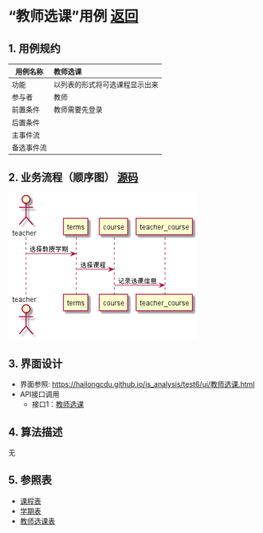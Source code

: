 <!-- markdownlint-disable MD033-->
<!-- 禁止MD033类型的警告 https://www.npmjs.com/package/markdownlint -->

# “教师选课”用例 [返回](../README.md)
## 1. 用例规约

|用例名称|教师选课|
|-------|:-------------|
|功能|以列表的形式将可选课程显示出来|
|参与者|教师|
|前置条件|教师需要先登录|
|后置条件| |
|主事件流| |
|备选事件流| |

## 2. 业务流程（顺序图） [源码](../src/教师选课.puml)
![sequence1](../教师选课.png) 

## 3. 界面设计
- 界面参照: https://hailongcdu.github.io/is_analysis/test6/ui/教师选课.html
- API接口调用
    - 接口1：[教师选课](../接口/教师选课.md) 

## 4. 算法描述

无
    
## 5. 参照表

- [课程表](../数据库设计.md/#tb_course)
- [学期表](../数据库设计.md/#tb_term)
- [教师选课表](../数据库设计.md/#tb_teacher_course)
